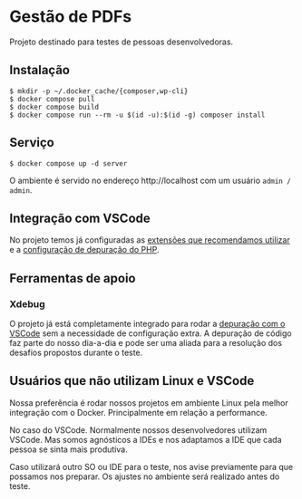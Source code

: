 # Gestão de PDFs

Projeto destinado para testes de pessoas desenvolvedoras.

## Instalação

```
$ mkdir -p ~/.docker_cache/{composer,wp-cli}
$ docker compose pull
$ docker compose build
$ docker compose run --rm -u $(id -u):$(id -g) composer install
```

## Serviço

```
$ docker compose up -d server
```

O ambiente é servido no endereço http://localhost com um usuário `admin / admin`.

## Integração com VSCode

No projeto temos já configuradas as [extensões que recomendamos utilizar](.vscode/launch.json) e a [configuração de depuração do PHP](.vscode/launch.json).

## Ferramentas de apoio

### Xdebug

O projeto já está completamente integrado para rodar a [depuração com o VSCode](https://code.visualstudio.com/docs/editor/debugging) sem a necessidade de configuração extra. A depuração de código faz parte do nosso dia-a-dia e pode ser uma aliada para a resolução dos desafios propostos durante o teste.

## Usuários que não utilizam Linux e VSCode

Nossa preferência é rodar nossos projetos em ambiente Linux pela melhor integração com o Docker. Principalmente em relação a performance.

No caso do VSCode. Normalmente nossos desenvolvedores utilizam VSCode. Mas somos agnósticos a IDEs e nos adaptamos a IDE que cada pessoa se sinta mais produtiva.

Caso utilizará outro SO ou IDE para o teste, nos avise previamente para que possamos nos preparar. Os ajustes no ambiente será realizado antes do teste.
